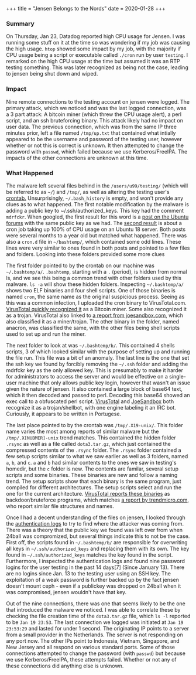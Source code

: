 +++
title = "Jensen Belongs to the Nords"
date = 2020-01-28
+++

<h3 id="summary">Summary</h3>

<p>On Thursday, Jan 23, Datadog reported high CPU usage for Jensen. I was running some stuff on it at the time so was wondering if my job was causing the high usage. <code>htop</code> showed some impact by my job, with the majority if CPU usage being a script or executable called <code>./cron</code> run by user <code>testing</code>. I remarked on the high CPU usage at the time but assumed it was an RTP testing something. This was later recognized as being not the case, leading to jensen being shut down and wiped.</p>

<h3 id="impact">Impact</h3>
<p>Nine remote connections to the testing account on jensen were logged. The primary attack, which we noticed and was the last logged connection, was a 3 part attack: A bitcoin miner (which threw the CPU usage alert), a perl script, and an ssh bruteforcing binary. This attack likely had no impact on user data. The previous connection, which was from the same IP three minutes prior, left a file named <code>/tmp/up.txt</code> that contained what intially appeared to be the username and password of the testing user, however whether or not this is correct is unknown. It then attempted to change the password with <code>passwd</code>, which failed because we use Kerberos/FreeIPA. The impacts of the other connections are unknown at this time.</p>

<h3 id="what-happened">What Happened</h3>
<p>The malware left several files behind in the <code>/users/u99/testing/</code> (which will be referred to as <code>~/</code>) and <code>/tmp/</code>, as well as altering the testing user's <a href="/assets/jensen-crontab.txt">crontab.</a> Unsurprisingly, <code>~/.bash_history</code> is empty, and won't provide any clues as to what happened. The first notable modification by the malware is adding a public key to ~/.ssh/authorized_keys. This key had the comment <code>mdrfckr</code>. When googled, the first result for this word is a <a href="https://ubuntuforums.org/showthread.php?t=2395684">post on the Ubuntu forums</a> with the same public key as we had. The <a href="https://askubuntu.com/questions/1161003/strange-cron-job-takes-up-100-of-cpu-ubuntu-18-lts-server">second result</a> is about a cron job taking up 100% of CPU usage on an Ubuntu 18 server. Both posts were several months to a year old but matched what happened. There was also a <code>cron.d</code> file in <code>~/bashtemp/</code>, which contained some odd lines. These lines were very similar to ones found in both posts and pointed to a few files and folders. Looking into these folders provided some more clues</p>
<p>The first folder pointed to by the crontab on our machine was <code>~/.bashtemp/a/</code>. <code>.bashtemp</code>, starting with a <code>.</code> (period), is hidden from normal ls, and we see this being a common trend with other folders used by this malware. <code>ls -a</code> will show these hidden folders. Inspecting <code>~/.bashtemp/a/</code> shows two ELF binaries and four shell scripts. One of those binaries is named <code>cron</code>, the same name as the original suspicious process. Seeing as this was a common infection, I uploaded the cron binary to VirusTotal.com. <a href="https://www.virustotal.com/gui/file/fd9007df08c1bd2cf47fb97443c4d7360e204f4d8fe48c5d603373b2b2975708">VirusTotal quickly recognized it</a> as a Bitcoin miner. Some also recognized it as a trojan. VirusTotal also linked to <a href="https://www.joesandbox.com/analysis/202041/0/html">a report from joesandbox.com</a>, which also classified it as a miner/trojan. The other binary in the folder, named anacron, was classified the same, with the other files being shell scripts used to set up and run the miner. </p>
<p>The next folder to look at was <code>~/.bashtemp/b/</code>. This contained 4 shells scripts, 3 of which looked similar with the purpose of setting up and running the file run. This file was a bit of an anomaly. The last line is the one that set the ssh key we found by forcibly removing the <code>~/.ssh</code> folder and adding the mdrfckr key as the only allowed key. This is presumably to make it harder for administrators to access the server and would be effective on a single-user machine that only allows public key login, however that wasn't an issue given the nature of jensen. It also contained a large block of base64 text, which it then decoded and passed to perl. Decoding this base64 showed an exec call to a obfuscated perl script. <a href="https://www.virustotal.com/gui/file/8651cdfa07da5b01b82f04d145de85be08ed981c99f5a39e91e7fe0fca0d9d7b/detection">VirusTotal</a> and <a href="https://www.joesandbox.com/analysis/202039/0/html">JoeSandbox</a> both recognize it as a trojan/shellbot, with one engine labeling it an IRC bot. Curiously, it appears to be written in Portugese.</p>
<p>The last place pointed to by the crontab was <code>/tmp/.X19-unix/</code>. This folder name varies the most among reports of similar malware but the <code>/tmp/.X[NUBMER]-unix</code> trend matches. This contained the hidden folder <code>.rsync</code> as well as a file called <code>dota3.tar.gz</code>, which just contained the compressed contents of the <code>.rsync</code> folder. The <code>.rsync</code> folder contained a few setup scripts similar to what we saw earlier as well as 3 folders, named <code>a</code>, <code>b</code>, and <code>c</code>. <code>a</code> and <code>b</code> had similar contents to the ones we saw in testing's homedir, but the <code>c</code> folder is new. The contents are familar, several setup scripts and some binaries. These binaries are new and follow a naming trend. The setup scripts show that each binary is the same program, just compiled for different architectures. The setup scripts select and run the one for the current architecture. <a href="https://www.virustotal.com/gui/file/86fb767e01d1fd17f7b289b67aefcf3c04882e4d41620c7b4e72018afb482ca4/detection">VirusTotal reports these binaries</a> as backdoor/bruteforce programs, which matches <a href="https://blog.trendmicro.com/trendlabs-security-intelligence/outlaw-hacking-groups-botnet-observed-spreading-miner-perl-based-backdoor/">a report by trendmicro.com</a>, who report similar file structures and names.</p>
<p>Once I had a decent understanding of the files on jensen, I looked through the <a href="/assets/jensen-auth.txt">authentication logs</a> to try to find where the attacker was coming from. There was a theory that the public key we found was left over from when 24ball was compromized, but several things indicate this to not be the case. First off, the scripts found in <code>~/.bashtemp/b/</code> are responsible for overwriting all keys in <code>~/.ssh/authorized_keys</code> and replacing them with its own. The key found in <code>~/.ssh/authorized_keys</code> matches the key found in the script. Furthermore, I inspected the authentication logs and found nine password logins for the user testing in the past 14 days[7] (Since January 13). There are no logins since Jan. 13 to the testing user using an SSH key. The exploitation of a weak password is further backed up by the fact jensen doesn't mount ceph - even if a publickey was dropped on 24ball when it was compromised, jensen wouldn't have that key. </p>
<p>Out of the nine connections, there was one that seems likely to be the one that introduced the malware we noticed. I was able to correlate these by checking the file creation time of the <code>dota3.tar.gz</code> file, which <code>ls -l</code> reported to be <code>Jan 19 23:53</code>. The last connection we logged was initiated at <code>Jan 19 23:53:29</code> and lasted for under 1 second. The originating IP points to a server from a small provider in the Netherlands. The server is not responding on any port now. The other IPs point to Indonesia, Vietnam, Singapore, and New Jersey and all respond on various standard ports. Some of those connections attempted to change the password (with <code>passwd</code>) but because we use Kerberos/FreeIPA, these attempts failed. Whether or not any of these connections did anything else is unknown.</p>
